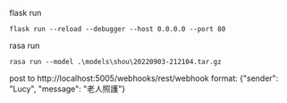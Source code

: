flask run

```shell=
flask run --reload --debugger --host 0.0.0.0 --port 80
```

rasa run
```shell=
rasa run --model .\models\shou\20220903-212104.tar.gz
```

post to http://localhost:5005/webhooks/rest/webhook
format: {"sender": "Lucy", "message": "老人照護"}